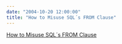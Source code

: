 ```yaml
---
date: "2004-10-20 12:00:00"
title: "How to Misuse SQL´s FROM Clause"
---
```


[How to Misuse SQL´s FROM Clause](/lemire/blog/2004/10-20-how-to-misuse-sqls-from-clause)

